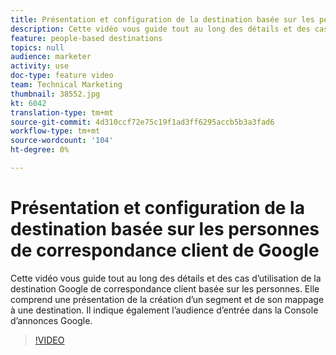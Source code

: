 ```yaml
---
title: Présentation et configuration de la destination basée sur les personnes de correspondance client de Google
description: Cette vidéo vous guide tout au long des détails et des cas d’utilisation de la destination Google de correspondance client basée sur les personnes. Elle comprend une présentation de la création d’un segment et de son mappage à une destination. Il indique également l’audience d’entrée dans la Console d’annonces Google.
feature: people-based destinations
topics: null
audience: marketer
activity: use
doc-type: feature video
team: Technical Marketing
thumbnail: 38552.jpg
kt: 6042
translation-type: tm+mt
source-git-commit: 4d310ccf72e75c19f1ad3ff6295accb5b3a3fad6
workflow-type: tm+mt
source-wordcount: '104'
ht-degree: 0%

---
```



# Présentation et configuration de la destination basée sur les personnes de correspondance client de Google

Cette vidéo vous guide tout au long des détails et des cas d’utilisation de la destination Google de correspondance client basée sur les personnes. Elle comprend une présentation de la création d’un segment et de son mappage à une destination. Il indique également l’audience d’entrée dans la Console d’annonces Google.

>[!VIDEO](https://video.tv.adobe.com/v/38552/?quality=12&learn=on)
